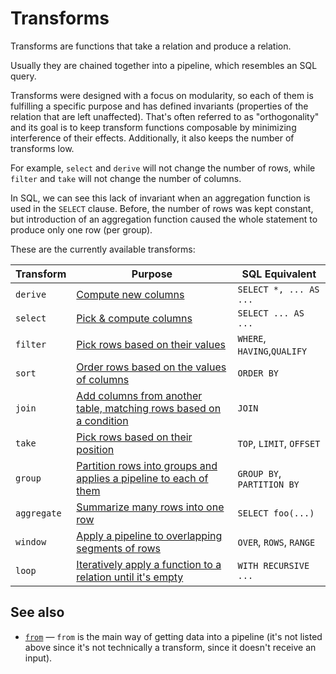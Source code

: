 # Transforms

Transforms are functions that take a relation and produce a relation.

Usually they are chained together into a pipeline, which resembles an SQL query.

Transforms were designed with a focus on modularity, so each of them is
fulfilling a specific purpose and has defined invariants (properties of the
relation that are left unaffected). That's often referred to as "orthogonality"
and its goal is to keep transform functions composable by minimizing
interference of their effects. Additionally, it also keeps the number of
transforms low.

For example, `select` and `derive` will not change the number of rows, while
`filter` and `take` will not change the number of columns.

In SQL, we can see this lack of invariant when an aggregation function is used
in the `SELECT` clause. Before, the number of rows was kept constant, but
introduction of an aggregation function caused the whole statement to produce
only one row (per group).

These are the currently available transforms:

| Transform   | Purpose                                                                         | SQL Equivalent              |
| ----------- | ------------------------------------------------------------------------------- | --------------------------- |
| `derive`    | [Compute new columns](./derive.md)                                              | `SELECT *, ... AS ...`      |
| `select`    | [Pick & compute columns](./select.md)                                           | `SELECT ... AS ...`         |
| `filter`    | [Pick rows based on their values](./filter.md)                                  | `WHERE`, `HAVING`,`QUALIFY` |
| `sort`      | [Order rows based on the values of columns](./sort.md)                          | `ORDER BY`                  |
| `join`      | [Add columns from another table, matching rows based on a condition](./join.md) | `JOIN`                      |
| `take`      | [Pick rows based on their position](./take.md)                                  | `TOP`, `LIMIT`, `OFFSET`    |
| `group`     | [Partition rows into groups and applies a pipeline to each of them](./group.md) | `GROUP BY`, `PARTITION BY`  |
| `aggregate` | [Summarize many rows into one row](./aggregate.md)                              | `SELECT foo(...)`           |
| `window`    | [Apply a pipeline to overlapping segments of rows](./window.md)                 | `OVER`, `ROWS`, `RANGE`     |
| `loop`      | [Iteratively apply a function to a relation until it's empty](./loop.md)        | `WITH RECURSIVE ...`        |

## See also

- [`from`](../../data/from.md) — `from` is the main way of getting data into a
  pipeline (it's not listed above since it's not technically a transform, since
  it doesn't receive an input).

